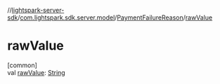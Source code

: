 //[lightspark-server-sdk](../../../index.md)/[com.lightspark.sdk.server.model](../index.md)/[PaymentFailureReason](index.md)/[rawValue](raw-value.md)

# rawValue

[common]\
val [rawValue](raw-value.md): [String](https://kotlinlang.org/api/latest/jvm/stdlib/kotlin/-string/index.html)
